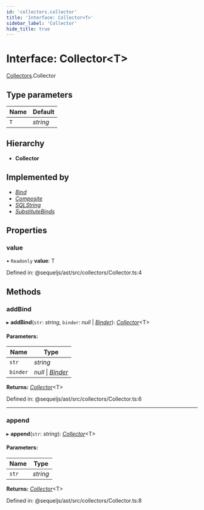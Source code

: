 ```yaml
---
id: 'collectors.collector'
title: 'Interface: Collector<T>'
sidebar_label: 'Collector'
hide_title: true
---
```


# Interface: Collector<T\>

[Collectors](../modules/collectors.md).Collector

## Type parameters

| Name | Default  |
| ---- | -------- |
| `T`  | _string_ |

## Hierarchy

- **Collector**

## Implemented by

- [_Bind_](../classes/collectors.bind.md)
- [_Composite_](../classes/collectors.composite.md)
- [_SQLString_](../classes/collectors.sqlstring.md)
- [_SubstituteBinds_](../classes/collectors.substitutebinds.md)

## Properties

### value

• `Readonly` **value**: T

Defined in: @sequeljs/ast/src/collectors/Collector.ts:4

## Methods

### addBind

▸ **addBind**(`str`: _string_, `binder`: _null_ \|
[_Binder_](../modules/collectors.md#binder)):
[_Collector_](collectors.collector.md)<T\>

#### Parameters:

| Name     | Type                                                  |
| -------- | ----------------------------------------------------- |
| `str`    | _string_                                              |
| `binder` | _null_ \| [_Binder_](../modules/collectors.md#binder) |

**Returns:** [_Collector_](collectors.collector.md)<T\>

Defined in: @sequeljs/ast/src/collectors/Collector.ts:6

---

### append

▸ **append**(`str`: _string_): [_Collector_](collectors.collector.md)<T\>

#### Parameters:

| Name  | Type     |
| ----- | -------- |
| `str` | _string_ |

**Returns:** [_Collector_](collectors.collector.md)<T\>

Defined in: @sequeljs/ast/src/collectors/Collector.ts:8
